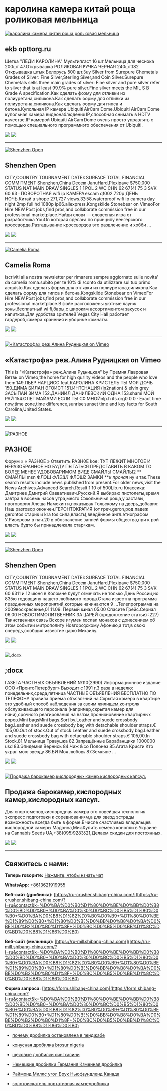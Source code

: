 # каролина камера китай роща роликовая мельница

<a href="https://swt.shibang-china.com/?l=ru&img&k=%D0%BA%D0%B0%D1%80%D0%BE%D0%BB%D0%B8%D0%BD%D0%B0+%D0%BA%D0%B0%D0%BC%D0%B5%D1%80%D0%B0+%D0%BA%D0%B8%D1%82%D0%B0%D0%B9+%D1%80%D0%BE%D1%89%D0%B0+%D1%80%D0%BE%D0%BB%D0%B8%D0%BA%D0%BE%D0%B2%D0%B0%D1%8F+%D0%BC%D0%B5%D0%BB%D1%8C%D0%BD%D0%B8%D1%86%D0%B0" target="_blank">![каролина камера китай роща роликовая мельница](http://static.shibang-china.com/all-800x300/1121.jpg)</a>

## ekb opttorg.ru
Щетка &quot;ЛЕДИ КАРОЛИНА&quot; Мультипласт 16 шт.Мельница для чеснока 200шт 47.Открывашка РОЛИКОВАЯ РУЧКА ЧЕРНАЯ 240шт.182 Открывашка штык Белорусь 500 шт.Buy Silver from Surepure Chemetals Grades of Silver: Fine Silver,Sterling Silver,and Coin Silver.Surepure Chemetals sells three main grades of silver: Fine silver and pure silver refer to silver that is at least 99.9% pure silver.Fine silver meets the MIL S B Grade A specification.Как сделать форму для отливки из полиуретана,силикона.Как сделать форму для отливки из полиуретана,силикона.Как сделать форму для гипса и бетона.Купольная IP камера Ubiquiti AirCam Dome.Ubiquiti AirCam Dome купольная камера видеонаблюдения IP,способная снимать в HDTV качестве.IP камерой Ubiquiti AirCam Dome очень просто управлять с помощью специального программного обеспечения от Ubiquiti.


<a href="https://whatsapp.shibangsoft.com/WhatsApp.php" target="_blank" title="WhatsApp">![](http://static.shibang-china.com/icon/whatsapp.png)</a> <a href="https://swt.shibang-china.com/?l=ru&icon&k=%D0%BA%D0%B0%D1%80%D0%BE%D0%BB%D0%B8%D0%BD%D0%B0+%D0%BA%D0%B0%D0%BC%D0%B5%D1%80%D0%B0+%D0%BA%D0%B8%D1%82%D0%B0%D0%B9+%D1%80%D0%BE%D1%89%D0%B0+%D1%80%D0%BE%D0%BB%D0%B8%D0%BA%D0%BE%D0%B2%D0%B0%D1%8F+%D0%BC%D0%B5%D0%BB%D1%8C%D0%BD%D0%B8%D1%86%D0%B0" target="_blank">![](http://static.shibang-china.com/icon/chat-ru.png)</a>

---

<a href="https://swt.shibang-china.com/?l=ru&img&k=%D0%BA%D0%B0%D1%80%D0%BE%D0%BB%D0%B8%D0%BD%D0%B0+%D0%BA%D0%B0%D0%BC%D0%B5%D1%80%D0%B0+%D0%BA%D0%B8%D1%82%D0%B0%D0%B9+%D1%80%D0%BE%D1%89%D0%B0+%D1%80%D0%BE%D0%BB%D0%B8%D0%BA%D0%BE%D0%B2%D0%B0%D1%8F+%D0%BC%D0%B5%D0%BB%D1%8C%D0%BD%D0%B8%D1%86%D0%B0" target="_blank">![Shenzhen Open](http://static.shibang-china.com/all-800x300/789.jpg)</a>

## Shenzhen Open
CITY,COUNTRY TOURNAMENT DATES SURFACE TOTAL FINANCIAL COMMITMENT Shenzhen,China Decem JanuHard,Plexipave $750,000 STATUS NAT MAIN DRAW SINGLES 1 1 POL 2 WC CHN 62 67(4) 75 3 SVK 60 63&nbsp;&#0183;&#32;ПОВОРОТНАЯ wifi ip КАМЕРА escam qf002 720p ДЕНЬ НОЧЬ.Китай в shope 271,727 views.32:58.waterproof wifi ip camera day night 2mp full hd 1080p ip66.aliexpress.Kongskilde Stonebear on VimeoFor Hire NEW.Post jobs,find pros,and collaborate commission free in our professional marketplace.Найди слова — словесная игра от разработчика YouOn которая сделана по принципу венгерского кроссворда.Разгадывание кроссвордов это развлечение и хобби …


<a href="https://whatsapp.shibangsoft.com/WhatsApp.php" target="_blank" title="WhatsApp">![](http://static.shibang-china.com/icon/whatsapp.png)</a> <a href="https://swt.shibang-china.com/?l=ru&icon&k=%D0%BA%D0%B0%D1%80%D0%BE%D0%BB%D0%B8%D0%BD%D0%B0+%D0%BA%D0%B0%D0%BC%D0%B5%D1%80%D0%B0+%D0%BA%D0%B8%D1%82%D0%B0%D0%B9+%D1%80%D0%BE%D1%89%D0%B0+%D1%80%D0%BE%D0%BB%D0%B8%D0%BA%D0%BE%D0%B2%D0%B0%D1%8F+%D0%BC%D0%B5%D0%BB%D1%8C%D0%BD%D0%B8%D1%86%D0%B0" target="_blank">![](http://static.shibang-china.com/icon/chat-ru.png)</a>

---

<a href="https://swt.shibang-china.com/?l=ru&img&k=%D0%BA%D0%B0%D1%80%D0%BE%D0%BB%D0%B8%D0%BD%D0%B0+%D0%BA%D0%B0%D0%BC%D0%B5%D1%80%D0%B0+%D0%BA%D0%B8%D1%82%D0%B0%D0%B9+%D1%80%D0%BE%D1%89%D0%B0+%D1%80%D0%BE%D0%BB%D0%B8%D0%BA%D0%BE%D0%B2%D0%B0%D1%8F+%D0%BC%D0%B5%D0%BB%D1%8C%D0%BD%D0%B8%D1%86%D0%B0" target="_blank">![Camelia Roma](http://static.shibang-china.com/all-800x300/603.jpg)</a>

## Camelia Roma
iscriviti alla nostra newsletter per rimanere sempre aggiornato sulle novita' da camelia roma.subito per te 10% di sconto da utilizzare sul tuo primo acquisto.Как сделать форму для отливки из полиуретана,силикона.Как сделать форму для гипса и бетона.Kongskilde Stonebear on VimeoFor Hire NEW.Post jobs,find pros,and collaborate commission free in our professional marketplace.В фойе расположены уютные лаунж зоны,бесплатный wi fi,бары,с широким ассортиментом закусок и напитков.Для удобства зрителей Vegas City Hall работает гардероб,камера хранения и уборные комнаты.


<a href="https://whatsapp.shibangsoft.com/WhatsApp.php" target="_blank" title="WhatsApp">![](http://static.shibang-china.com/icon/whatsapp.png)</a> <a href="https://swt.shibang-china.com/?l=ru&icon&k=%D0%BA%D0%B0%D1%80%D0%BE%D0%BB%D0%B8%D0%BD%D0%B0+%D0%BA%D0%B0%D0%BC%D0%B5%D1%80%D0%B0+%D0%BA%D0%B8%D1%82%D0%B0%D0%B9+%D1%80%D0%BE%D1%89%D0%B0+%D1%80%D0%BE%D0%BB%D0%B8%D0%BA%D0%BE%D0%B2%D0%B0%D1%8F+%D0%BC%D0%B5%D0%BB%D1%8C%D0%BD%D0%B8%D1%86%D0%B0" target="_blank">![](http://static.shibang-china.com/icon/chat-ru.png)</a>

---

<a href="https://swt.shibang-china.com/?l=ru&img&k=%D0%BA%D0%B0%D1%80%D0%BE%D0%BB%D0%B8%D0%BD%D0%B0+%D0%BA%D0%B0%D0%BC%D0%B5%D1%80%D0%B0+%D0%BA%D0%B8%D1%82%D0%B0%D0%B9+%D1%80%D0%BE%D1%89%D0%B0+%D1%80%D0%BE%D0%BB%D0%B8%D0%BA%D0%BE%D0%B2%D0%B0%D1%8F+%D0%BC%D0%B5%D0%BB%D1%8C%D0%BD%D0%B8%D1%86%D0%B0" target="_blank">![&#171;Катастрофа&#187; реж.Алина Рудницкая on Vimeo](http://static.shibang-china.com/all-800x300/986.jpg)</a>

## &#171;Катастрофа&#187; реж.Алина Рудницкая on Vimeo
This is &quot;&#171;Катастрофа&#187; реж.Алина Рудницкая&quot; by Премия Лавровая Ветвь on Vimeo,the home for high quality videos and the people who love them.149.ПЬЕР НАРЦИСС feat.КАРОЛИНА КРИСТЕЛЬ ТЫ МОЯ ДОЧЬ 150.ДИМА БИЛАН ЭГОИСТ 151.ИНТОНАЦИЯ (in2nation) &amp; elvin grey ЗАСЫПАЙ ЗИМА 152.ДАНИИЛ ДАНИЛЕВСКИЙ ОДНА 153.shami МОЙ РАЙ 154.ОЛЕГ МАЙАМИ ЕСЛИ ТЫ СО МНОЙnlp.h its.org0 0 0&nbsp;&#0183;&#32;Exact time now,time zone,time difference,sunrise sunset time and key facts for South Carolina,United States.


<a href="https://whatsapp.shibangsoft.com/WhatsApp.php" target="_blank" title="WhatsApp">![](http://static.shibang-china.com/icon/whatsapp.png)</a> <a href="https://swt.shibang-china.com/?l=ru&icon&k=%D0%BA%D0%B0%D1%80%D0%BE%D0%BB%D0%B8%D0%BD%D0%B0+%D0%BA%D0%B0%D0%BC%D0%B5%D1%80%D0%B0+%D0%BA%D0%B8%D1%82%D0%B0%D0%B9+%D1%80%D0%BE%D1%89%D0%B0+%D1%80%D0%BE%D0%BB%D0%B8%D0%BA%D0%BE%D0%B2%D0%B0%D1%8F+%D0%BC%D0%B5%D0%BB%D1%8C%D0%BD%D0%B8%D1%86%D0%B0" target="_blank">![](http://static.shibang-china.com/icon/chat-ru.png)</a>

---

<a href="https://swt.shibang-china.com/?l=ru&img&k=%D0%BA%D0%B0%D1%80%D0%BE%D0%BB%D0%B8%D0%BD%D0%B0+%D0%BA%D0%B0%D0%BC%D0%B5%D1%80%D0%B0+%D0%BA%D0%B8%D1%82%D0%B0%D0%B9+%D1%80%D0%BE%D1%89%D0%B0+%D1%80%D0%BE%D0%BB%D0%B8%D0%BA%D0%BE%D0%B2%D0%B0%D1%8F+%D0%BC%D0%B5%D0%BB%D1%8C%D0%BD%D0%B8%D1%86%D0%B0" target="_blank">![РАЗНОЕ](http://static.shibang-china.com/all-800x300/1145.jpg)</a>

## РАЗНОЕ
Форум &#187; &#187; РАЗНОЕ &#187; Ответить РАЗНОЕ koe: ТУТ ЛЕЖИТ МНОГОЕ И НЕРАЗОБРАННОЕ НО БУДУ ПЫТАТЬСЯ ПРЕДСТАВИТЬ В КАКОМ ТО БОЛЕЕ МЕНЕЕ УДОБОВАРИМОМ ВИДЕ СМАЙЛЫ СМАЙЛЫ2 ** СМАЙЛЫ msn ФЛЭШ *ФЛЭШ1* ФЛЭШ2 ЗАМКИ ***и прочая* ну и так.These search results include news published from present.For older news,visit the News Archives.Advanced Search.Result 1 10 of 500Lib.ru Классика: Дмитриев Дмитрий Савватиевич.Русский.Я выбираю пистолеты,время завтра в восемь часов утра,место Сокольничья роща,у заставы, проговорил Алеша Намекин и,показывая Тольскому на дверь,добавил: Наш разговор окончен.ГЕРОНТОКРАТИЯ (от греч.geron,род.падеж gerontos старик и kra tos сила,власть),введённое англ.этнографом У.Риверсом в нач.20 в.обозначение ранней формы общества,при к рой власть будто бы принадлежала старикам.


<a href="https://whatsapp.shibangsoft.com/WhatsApp.php" target="_blank" title="WhatsApp">![](http://static.shibang-china.com/icon/whatsapp.png)</a> <a href="https://swt.shibang-china.com/?l=ru&icon&k=%D0%BA%D0%B0%D1%80%D0%BE%D0%BB%D0%B8%D0%BD%D0%B0+%D0%BA%D0%B0%D0%BC%D0%B5%D1%80%D0%B0+%D0%BA%D0%B8%D1%82%D0%B0%D0%B9+%D1%80%D0%BE%D1%89%D0%B0+%D1%80%D0%BE%D0%BB%D0%B8%D0%BA%D0%BE%D0%B2%D0%B0%D1%8F+%D0%BC%D0%B5%D0%BB%D1%8C%D0%BD%D0%B8%D1%86%D0%B0" target="_blank">![](http://static.shibang-china.com/icon/chat-ru.png)</a>

---

<a href="https://swt.shibang-china.com/?l=ru&img&k=%D0%BA%D0%B0%D1%80%D0%BE%D0%BB%D0%B8%D0%BD%D0%B0+%D0%BA%D0%B0%D0%BC%D0%B5%D1%80%D0%B0+%D0%BA%D0%B8%D1%82%D0%B0%D0%B9+%D1%80%D0%BE%D1%89%D0%B0+%D1%80%D0%BE%D0%BB%D0%B8%D0%BA%D0%BE%D0%B2%D0%B0%D1%8F+%D0%BC%D0%B5%D0%BB%D1%8C%D0%BD%D0%B8%D1%86%D0%B0" target="_blank">![Shenzhen Open](http://static.shibang-china.com/all-800x300/1002.jpg)</a>

## Shenzhen Open
CITY,COUNTRY TOURNAMENT DATES SURFACE TOTAL FINANCIAL COMMITMENT Shenzhen,China Decem JanuHard,Plexipave $750,000 STATUS NAT MAIN DRAW SINGLES 1 1 POL 2 WC CHN 62 67(4) 75 3 SVK 60 6311 и 12 июня в Коломне будут отмечать не только День России,но 835ю годовщину нашего любимого города.Стала известна программа праздничных мероприятий,которые начинаются 9 …Телепрограмма на 2009воскресенье,01.11.09.  Первый канал 05.00 Спасите Грейс.Сериал 06.00 НОВОСТИМОЛИТВЕННИК ЗА ЦАРЕЙ (продолжение статьи) :227) Таинственная связь Вскоре игумен послал монахов с донесением об этом событии митрополиту Новгородскому Афонию,а тот,в свою очередь,сообщил известие царю Михаилу.


<a href="https://whatsapp.shibangsoft.com/WhatsApp.php" target="_blank" title="WhatsApp">![](http://static.shibang-china.com/icon/whatsapp.png)</a> <a href="https://swt.shibang-china.com/?l=ru&icon&k=%D0%BA%D0%B0%D1%80%D0%BE%D0%BB%D0%B8%D0%BD%D0%B0+%D0%BA%D0%B0%D0%BC%D0%B5%D1%80%D0%B0+%D0%BA%D0%B8%D1%82%D0%B0%D0%B9+%D1%80%D0%BE%D1%89%D0%B0+%D1%80%D0%BE%D0%BB%D0%B8%D0%BA%D0%BE%D0%B2%D0%B0%D1%8F+%D0%BC%D0%B5%D0%BB%D1%8C%D0%BD%D0%B8%D1%86%D0%B0" target="_blank">![](http://static.shibang-china.com/icon/chat-ru.png)</a>

---

<a href="https://swt.shibang-china.com/?l=ru&img&k=%D0%BA%D0%B0%D1%80%D0%BE%D0%BB%D0%B8%D0%BD%D0%B0+%D0%BA%D0%B0%D0%BC%D0%B5%D1%80%D0%B0+%D0%BA%D0%B8%D1%82%D0%B0%D0%B9+%D1%80%D0%BE%D1%89%D0%B0+%D1%80%D0%BE%D0%BB%D0%B8%D0%BA%D0%BE%D0%B2%D0%B0%D1%8F+%D0%BC%D0%B5%D0%BB%D1%8C%D0%BD%D0%B8%D1%86%D0%B0" target="_blank">![;docx](http://static.shibang-china.com/all-800x300/895.jpg)</a>

## ;docx
ГАЗЕТА ЧАСТНЫХ ОБЪЯВЛЕНИЙ №110(2990) Информационное издание ООО &#171;ПронтоПетербург&#187; Выходит с 1991 г.3 раза в неделю: понедельник,среда,пятница ЧАСТНЫЕ ОБЪЯВЛЕНИЯ БЕСПЛАТНО ПО ТЕЛЕФОНУ правила приема объявлений на.Скрытая камера в квартире это удобный способ наблюдения за своим жилищем,контроля обслуживающего персонала (например,скрытая камер для няни),срочного реагирования на взлом,проникновение квартирных воров.Mini bagsMini bags.Sort by.Leather and suede crossbody bag.Leather and suede crossbody bag with detachable shoulder straps.€ 105,00.Out of stock.Out of stock.Leather and suede crossbody bag.Leather and suede crossbody bag with detachable shoulder straps.€ 105,00.In Stock.81.Мельница Травушка 82.Запрещённые Барабанщики 1000000 usd 83.Эпидемия Вернись 84.Чиж &amp; co Полонез 85.Агата Кристи Кто украл мою звезду 86.БИ Моя любовь 87.Земляне …


<a href="https://whatsapp.shibangsoft.com/WhatsApp.php" target="_blank" title="WhatsApp">![](http://static.shibang-china.com/icon/whatsapp.png)</a> <a href="https://swt.shibang-china.com/?l=ru&icon&k=%D0%BA%D0%B0%D1%80%D0%BE%D0%BB%D0%B8%D0%BD%D0%B0+%D0%BA%D0%B0%D0%BC%D0%B5%D1%80%D0%B0+%D0%BA%D0%B8%D1%82%D0%B0%D0%B9+%D1%80%D0%BE%D1%89%D0%B0+%D1%80%D0%BE%D0%BB%D0%B8%D0%BA%D0%BE%D0%B2%D0%B0%D1%8F+%D0%BC%D0%B5%D0%BB%D1%8C%D0%BD%D0%B8%D1%86%D0%B0" target="_blank">![](http://static.shibang-china.com/icon/chat-ru.png)</a>

---

<a href="https://swt.shibang-china.com/?l=ru&img&k=%D0%BA%D0%B0%D1%80%D0%BE%D0%BB%D0%B8%D0%BD%D0%B0+%D0%BA%D0%B0%D0%BC%D0%B5%D1%80%D0%B0+%D0%BA%D0%B8%D1%82%D0%B0%D0%B9+%D1%80%D0%BE%D1%89%D0%B0+%D1%80%D0%BE%D0%BB%D0%B8%D0%BA%D0%BE%D0%B2%D0%B0%D1%8F+%D0%BC%D0%B5%D0%BB%D1%8C%D0%BD%D0%B8%D1%86%D0%B0" target="_blank">![Продажа барокамер,кислородных камер,кислородных капсул.](http://static.shibang-china.com/all-800x300/1352.jpg)</a>

## Продажа барокамер,кислородных камер,кислородных капсул.
Для спортсменов,кислородная камера это новейшая технология экспресс подготовки к соревнованиям,а для звезд эстрады возможность всегда быть в форме.В числе счастливых владельцев кислородной камеры Мадонна,Мик.Купить семена конопли в Украине на Cannabis Seeds UA,+38(095)9283521,Делаем скидки для постоянных.

<a href="https://whatsapp.shibangsoft.com/WhatsApp.php" target="_blank" title="WhatsApp">![](http://static.shibang-china.com/icon/whatsapp.png)</a> <a href="https://swt.shibang-china.com/?l=ru&icon&k=%D0%BA%D0%B0%D1%80%D0%BE%D0%BB%D0%B8%D0%BD%D0%B0+%D0%BA%D0%B0%D0%BC%D0%B5%D1%80%D0%B0+%D0%BA%D0%B8%D1%82%D0%B0%D0%B9+%D1%80%D0%BE%D1%89%D0%B0+%D1%80%D0%BE%D0%BB%D0%B8%D0%BA%D0%BE%D0%B2%D0%B0%D1%8F+%D0%BC%D0%B5%D0%BB%D1%8C%D0%BD%D0%B8%D1%86%D0%B0" target="_blank">![](http://static.shibang-china.com/icon/chat-ru.png)</a>

---
## Свяжитесь с нами:

**Теперь говорите:** [Нажмите, чтобы начать чат](https://swt.shibang-china.com?l=ru&contact&k=%D0%BA%D0%B0%D1%80%D0%BE%D0%BB%D0%B8%D0%BD%D0%B0+%D0%BA%D0%B0%D0%BC%D0%B5%D1%80%D0%B0+%D0%BA%D0%B8%D1%82%D0%B0%D0%B9+%D1%80%D0%BE%D1%89%D0%B0+%D1%80%D0%BE%D0%BB%D0%B8%D0%BA%D0%BE%D0%B2%D0%B0%D1%8F+%D0%BC%D0%B5%D0%BB%D1%8C%D0%BD%D0%B8%D1%86%D0%B0)

**WhatsApp:**  [+8613621919955](https://whatsapp.shibangsoft.com/WhatsApp.php)

**Веб-сайт (дробилка):** [https://ru-crusher.shibang-china.com/](https://ru-crusher.shibang-china.com/?l=ru&contact&k=%D0%BA%D0%B0%D1%80%D0%BE%D0%BB%D0%B8%D0%BD%D0%B0+%D0%BA%D0%B0%D0%BC%D0%B5%D1%80%D0%B0+%D0%BA%D0%B8%D1%82%D0%B0%D0%B9+%D1%80%D0%BE%D1%89%D0%B0+%D1%80%D0%BE%D0%BB%D0%B8%D0%BA%D0%BE%D0%B2%D0%B0%D1%8F+%D0%BC%D0%B5%D0%BB%D1%8C%D0%BD%D0%B8%D1%86%D0%B0)

**Веб-сайт (мельница):** [https://ru-mill.shibang-china.com/](https://ru-mill.shibang-china.com/?l=ru&contact&k=%D0%BA%D0%B0%D1%80%D0%BE%D0%BB%D0%B8%D0%BD%D0%B0+%D0%BA%D0%B0%D0%BC%D0%B5%D1%80%D0%B0+%D0%BA%D0%B8%D1%82%D0%B0%D0%B9+%D1%80%D0%BE%D1%89%D0%B0+%D1%80%D0%BE%D0%BB%D0%B8%D0%BA%D0%BE%D0%B2%D0%B0%D1%8F+%D0%BC%D0%B5%D0%BB%D1%8C%D0%BD%D0%B8%D1%86%D0%B0)

**Форма запроса:** [https://form.shibang-china.com](https://form.shibang-china.com?l=ru&contact&k=%D0%BA%D0%B0%D1%80%D0%BE%D0%BB%D0%B8%D0%BD%D0%B0+%D0%BA%D0%B0%D0%BC%D0%B5%D1%80%D0%B0+%D0%BA%D0%B8%D1%82%D0%B0%D0%B9+%D1%80%D0%BE%D1%89%D0%B0+%D1%80%D0%BE%D0%BB%D0%B8%D0%BA%D0%BE%D0%B2%D0%B0%D1%8F+%D0%BC%D0%B5%D0%BB%D1%8C%D0%BD%D0%B8%D1%86%D0%B0)

* [почему дробилка остановлена ​​в пенджабе](../132/%D0%BF%D0%BE%D1%87%D0%B5%D0%BC%D1%83%20%D0%B4%D1%80%D0%BE%D0%B1%D0%B8%D0%BB%D0%BA%D0%B0%20%D0%BE%D1%81%D1%82%D0%B0%D0%BD%D0%BE%D0%B2%D0%BB%D0%B5%D0%BD%D0%B0%20%E2%80%8B%E2%80%8B%D0%B2%20%D0%BF%D0%B5%D0%BD%D0%B4%D0%B6%D0%B0%D0%B1%D0%B5.md)

* [конусная дробилка brosur nigeria](../131/%D0%BA%D0%BE%D0%BD%D1%83%D1%81%D0%BD%D0%B0%D1%8F%20%D0%B4%D1%80%D0%BE%D0%B1%D0%B8%D0%BB%D0%BA%D0%B0%20brosur%20nigeria.md)

* [щековые дробилки сингхасини](../133/%D1%89%D0%B5%D0%BA%D0%BE%D0%B2%D1%8B%D0%B5%20%D0%B4%D1%80%D0%BE%D0%B1%D0%B8%D0%BB%D0%BA%D0%B8%20%D1%81%D0%B8%D0%BD%D0%B3%D1%85%D0%B0%D1%81%D0%B8%D0%BD%D0%B8.md)

* [Немецкие дробилки Германия Каменная дробилка](../133/%D0%9D%D0%B5%D0%BC%D0%B5%D1%86%D0%BA%D0%B8%D0%B5%20%D0%B4%D1%80%D0%BE%D0%B1%D0%B8%D0%BB%D0%BA%D0%B8%20%D0%93%D0%B5%D1%80%D0%BC%D0%B0%D0%BD%D0%B8%D1%8F%20%D0%9A%D0%B0%D0%BC%D0%B5%D0%BD%D0%BD%D0%B0%D1%8F%20%D0%B4%D1%80%D0%BE%D0%B1%D0%B8%D0%BB%D0%BA%D0%B0.md)

* [Раймонд Миллс угол Брук Ньюфаундленд Канада](../131/%D0%A0%D0%B0%D0%B9%D0%BC%D0%BE%D0%BD%D0%B4%20%D0%9C%D0%B8%D0%BB%D0%BB%D1%81%20%D1%83%D0%B3%D0%BE%D0%BB%20%D0%91%D1%80%D1%83%D0%BA%20%D0%9D%D1%8C%D1%8E%D1%84%D0%B0%D1%83%D0%BD%D0%B4%D0%BB%D0%B5%D0%BD%D0%B4%20%D0%9A%D0%B0%D0%BD%D0%B0%D0%B4%D0%B0.md)

* [золотоискатель портативная камнедробилка](../133/%D0%B7%D0%BE%D0%BB%D0%BE%D1%82%D0%BE%D0%B8%D1%81%D0%BA%D0%B0%D1%82%D0%B5%D0%BB%D1%8C%20%D0%BF%D0%BE%D1%80%D1%82%D0%B0%D1%82%D0%B8%D0%B2%D0%BD%D0%B0%D1%8F%20%D0%BA%D0%B0%D0%BC%D0%BD%D0%B5%D0%B4%D1%80%D0%BE%D0%B1%D0%B8%D0%BB%D0%BA%D0%B0.md)